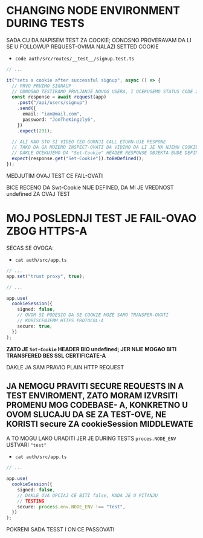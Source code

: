 # CHANGING NODE ENVIRONMENT DURING TESTS

SADA CU DA NAPISEM TEST ZA COOKIE; ODNOSNO PROVERAVAM DA LI SE U FOLLOWUP REQUEST-OVIMA NALAZI SETTED COOKIE

- `code auth/src/routes/__test__/signup.test.ts`

```ts
// ...

it("sets a cookie after successful signup", async () => {
  // PRVO PRVIMO SIGNAUP
  // ODNOSNO TESTIRAMO PRVLJANJE NOVOG USERA, I OCEKUSEMO STATUS CODE 201
  const response = await request(app)
    .post("/api/users/signup")
    .send({
      email: "ian@mail.com",
      password: "JonTheKingzly6",
    })
    .expect(201);

  // ALI KAO STO SI VIDEO CEO GORNJI CALL ETURN-UJE RESPONE
  // TAKO DA GA MOZEMO INSPECT-OVATI DA VIDIMO DA LI JE NA NJEMU COOKIE
  // DAKLE OCEKUJEMO DA "Set-Cookie" HEADER RESPONSE OBJEKTA BUDE DEFINED
  expect(response.get("Set-Cookie")).toBeDefined();
});

```

MEDJUTIM OVAJ TEST CE FAIL-OVATI

BICE RECENO DA Swt-Cookie NIJE DEFINED, DA MI JE VREDNOST undefined ZA OVAJ TEST

# MOJ POSLEDNJI TEST JE FAIL-OVAO ZBOG HTTPS-A

SECAS SE OVOGA:

- `cat auth/src/app.ts`

```ts
// ...
app.set("trust proxy", true);

// ...

app.use(
  cookieSession({
    signed: false,
    // OVOM SI PODESIO DA SE COOKIE MOZE SAMO TRANSFER-OVATI
    // KORISCENJEMM HTTPS PROTOCOL-A
    secure: true,
  })
);
```

**ZATO JE `Set-Cookie` HEADER BIO undefined; JER NIJE MOGAO BITI TRANSFERED BES SSL CERTIFICATE-A**

DAKLE JA SAM PRAVIO PLAIN HTTP REQUEST

## JA NEMOGU PRAVITI SECURE REQUESTS IN A TEST ENVIROMENT, ZATO MORAM IZVRSITI PROMENU MOG CODEBASE- A, KONKRETNO U OVOM SLUCAJU DA SE ZA TEST-OVE, NE KORISTI secure ZA cookieSession MIDDLEWATE

A TO MOGU LAKO URADITI JER JE DURING TESTS `proces.NODE_ENV` USTVARI `"test"`

- `cat auth/src/app.ts`

```ts
// ...

app.use(
  cookieSession({
    signed: false,
    // DAKLE OVA OPCIAJ CE BITI false, KADA JE U PITANJU
    // TESTING
    secure: process.env.NODE_ENV !== "test",
  })
);

```

POKRENI SADA TESST I ON CE PASSOVATI

